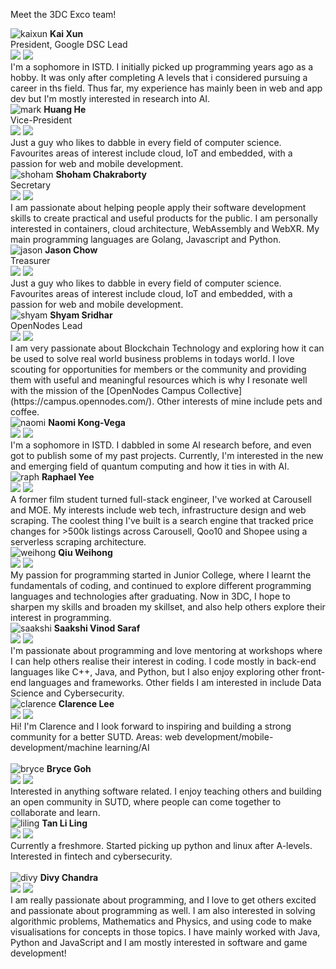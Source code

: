 <link rel="stylesheet" type="text/css" media="all" href="/styles/main.css" />

Meet the 3DC Exco team!

<img src="/imgs/team/kaixun.jpg" alt="kaixun" class="profile-photo"/>
<b>Kai Xun</b>
<br/>
President, Google DSC Lead<br/>
<a href="https://github.com/okaaiiix"><img src="/imgs/logos/github.svg" class="logo"/></a>
<a href="https://www.linkedin.com/in/oei-kai-xun-67939a184/"><img src="/imgs/logos/linkedin.svg" class="logo"/></a>
<br/>
I'm a sophomore in ISTD. I initially picked up programming years ago as a hobby. It was only after completing A levels that i considered pursuing a career in ths field. Thus far, my experience has mainly been in web and app dev but I'm mostly interested in research into AI.

<br/>

<img src="/imgs/team/mark.jpg" alt="mark" class="profile-photo"/>
<b>Huang He</b>
<br/>
Vice-President<br/>
<a href="https://github.com/MarkHershey"><img src="/imgs/logos/github.svg" class="logo"/></a>
<a href="https://www.linkedin.com/in/huanghe97"><img src="/imgs/logos/linkedin.svg" class="logo"/></a>
<br/>
Just a guy who likes to dabble in every field of computer science. Favourites areas of interest include cloud, IoT and embedded, with a passion for web and mobile development.

<br/>

<img src="/imgs/team/shoham.jpg" alt="shoham" class="profile-photo"/>
<b>Shoham Chakraborty</b>
<br/>
Secretary<br/>
<a href="https://github.com/shohamc1/"><img src="/imgs/logos/github.svg" class="logo"/></a>
<a href="www.linkedin.com/in/shohamc1"><img src="/imgs/logos/linkedin.svg" class="logo"/></a>
<br/>
I am passionate about helping people apply their software development skills to create practical and useful products for the public. I am personally interested in containers, cloud architecture, WebAssembly and WebXR. My main programming languages are Golang, Javascript and Python.

<br/>

<img src="/imgs/team/jason.jpg" alt="jason" class="profile-photo"/>
<b>Jason Chow</b>
<br/>
Treasurer<br/>
<a href="https://github.com/slimechips"><img src="/imgs/logos/github.svg" class="logo"/></a>
<a href="https://www.linkedin.com/in/jason-chow-chee-sin"><img src="/imgs/logos/linkedin.svg" class="logo"/></a>
<br/>
Just a guy who likes to dabble in every field of computer science. Favourites areas of interest include cloud, IoT and embedded, with a passion for web and mobile development.

<br/>

<img src="/imgs/team/shyam.jpg" alt="shyam" class="profile-photo"/>
<b>Shyam Sridhar</b>
<br/>
OpenNodes Lead<br/>
<a href="https://github.com/SHSR2001"><img src="/imgs/logos/github.svg" class="logo"/></a>
<a href="https://www.linkedin.com/in/shyam-sridhar/"><img src="/imgs/logos/linkedin.svg" class="logo"/></a>
<br/>
I am very passionate about Blockchain Technology and exploring how it can be used to solve real world business problems in todays world. I love scouting for opportunities for members or the community and providing them with useful and meaningful resources which is why I resonate well with the mission of the [OpenNodes Campus Collective](https://campus.opennodes.com/). Other interests of mine include pets and coffee.

<br/>

<img src="/imgs/team/naomi.jpg" alt="naomi" class="profile-photo"/>
<b>Naomi Kong-Vega</b>
<br/>
<a href="https://github.com/namoikonk"><img src="/imgs/logos/github.svg" class="logo"/></a>
<a href="www.linkedin.com/in/naomikongvega"><img src="/imgs/logos/linkedin.svg" class="logo"/></a>
<br/>
I'm a sophomore in ISTD. I dabbled in some AI research before, and even got to publish some of my past projects. Currently, I'm interested in the new and emerging field of quantum computing and how it ties in with AI.

<br/>

<img src="/imgs/team/raph.jpg" alt="raph" class="profile-photo"/>
<b>Raphael Yee</b>
<br/>
<a href="https://github.com/rphly"><img src="/imgs/logos/github.svg" class="logo"/></a>
<a href="https://www.linkedin.com/in/raphael-yee"><img src="/imgs/logos/linkedin.svg" class="logo"/></a>
<br/>
A former film student turned full-stack engineer, I've worked at Carousell and MOE. My interests include web tech, infrastructure design and web scraping. The coolest thing I've built is a search engine that tracked price changes for >500k listings across Carousell, Qoo10 and Shopee using a serverless scraping architecture.

<br/>

<img src="/imgs/team/weihong.jpg" alt="weihong" class="profile-photo"/>
<b>Qiu Weihong</b>
<br/>
<a href="https://github.com/weihong0827"><img src="/imgs/logos/github.svg" class="logo"/></a>
<a href="https://www.linkedin.com/in/wei-hong-qiu-4472701a6/"><img src="/imgs/logos/linkedin.svg" class="logo"/></a>
<br/>
My passion for programming started in Junior College, where I learnt the fundamentals of coding, and continued to explore different programming languages and technologies after graduating. Now in 3DC, I hope to sharpen my skills and broaden my skillset, and also help others explore their interest in programming.

<br/>

<img src="/imgs/team/saakshi.jpg" alt="saakshi" class="profile-photo"/>
<b>Saakshi Vinod Saraf</b>
<br/>
<a href="https://github.com/SakVSF"><img src="/imgs/logos/github.svg" class="logo"/></a>
<a href="www.linkedin.com/in/saakshi-vinod-saraf"><img src="/imgs/logos/linkedin.svg" class="logo"/></a>
<br/>
I'm passionate about programming and love mentoring at workshops where I can help others realise their interest in coding. I code mostly in back-end languages like C++, Java, and Python, but I also enjoy exploring other front-end languages and frameworks. Other fields I am interested in include Data Science and Cybersecurity.

<br/>

<img src="/imgs/team/clarence.jpg" alt="clarence" class="profile-photo"/>
<b>Clarence Lee</b>
<br/>
<a href="https://github.com/Reckonzz"><img src="/imgs/logos/github.svg" class="logo"/></a>
<a href="https://www.linkedin.com/in/clarence-lee-8979611a1/"><img src="/imgs/logos/linkedin.svg" class="logo"/></a>
<br/>
Hi! I'm Clarence and I look forward to inspiring and building a strong community for a better SUTD. Areas: web development/mobile-development/machine learning/AI

<br/>
<br/>

<img src="/imgs/team/bryce.jpg" alt="bryce" class="profile-photo"/>
<b>Bryce Goh</b>
<br/>
<a href="https://github.com/brycegoh"><img src="/imgs/logos/github.svg" class="logo"/></a>
<a href="www.linkedin.com/in/bryce-goh"><img src="/imgs/logos/linkedin.svg" class="logo"/></a>
<br/>
Interested in anything software related. I enjoy teaching others and building an open community in SUTD, where people can come together to collaborate and learn.

<br/>

<img src="/imgs/team/liling.jpg" alt="liling" class="profile-photo"/>
<b>Tan Li Ling</b>
<br/>
<a href="https://github.com/spritto"><img src="/imgs/logos/github.svg" class="logo"/></a>
<a href="https://www.linkedin.com/in/ling-tan-0830631ab/"><img src="/imgs/logos/linkedin.svg" class="logo"/></a>
<br/>
Currently a freshmore. Started picking up python and linux after A-levels. Interested in fintech and cybersecurity.

<br/>
<br/>

<img src="/imgs/team/divy.jpg" alt="divy" class="profile-photo"/>
<b>Divy Chandra</b>
<br/>
<a href="https://github.com/Divy1211"><img src="/imgs/logos/github.svg" class="logo"/></a>
<a href="https://www.linkedin.com/in/divy-chandra-42546118a/"><img src="/imgs/logos/linkedin.svg" class="logo"/></a>
<br/>
I am really passionate about programming, and I love to get others excited and passionate about programming as well. I am also interested in solving algorithmic problems, Mathematics and Physics, and using code to make visualisations for concepts in those topics. I have mainly worked with Java, Python and JavaScript and I am mostly interested in software and game development!

<br/>
